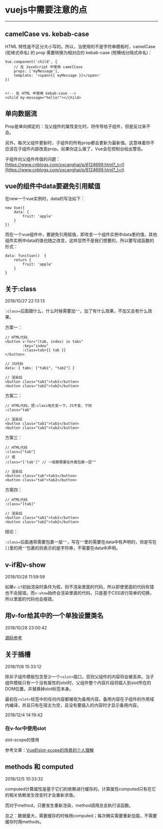 # vuejs中需要注意的点 #

----------

camelCase vs. kebab-case
-

HTML 特性是不区分大小写的。所以，当使用的不是字符串模板时，camelCase (驼峰式命名) 的 prop 需要转换为相对应的 kebab-case (短横线分隔式命名)：

	Vue.component('child', {
  		// 在 JavaScript 中使用 camelCase
  		props: ['myMessage'],
  		template: '<span>{{ myMessage }}</span>'
	})


	<!-- 在 HTML 中使用 kebab-case -->
	<child my-message="hello!"></child>

单向数据流
-
Prop是单向绑定的：当父组件的属性变化时，将传导给子组件，但是反过来不会。

另外，每次父组件更新时，子组件的所有prop都会更新为最新值。这意味着你不应该在子组件内部改变prop。如果你这么做了，Vue会在控制台给出警告。

子组件向父组件传值的问题：[https://www.cnblogs.com/xxcanghai/p/6124699.html?_t=t](https://www.cnblogs.com/xxcanghai/p/6124699.html?_t=t)

## vue的组件中data要避免引用赋值 ##
在new一个vue实例时，data的写法如下：
	
	new Vue({
		data: {
			fruit: 'apple'
		}
	})
而在一个vue组件中，要避免引用赋值，即改变一个组件实例中data里的值，其他组件实例中data的值也随之改变，这样显然不是我们想要的，所以要写成函数的形式：
	
	data: function()  {
		return {
			fruit: 'apple'
		}
	}

## 关于:class ##
2018/10/27 22:13:13 

`:class=`后面跟什么，什么时候需要加`""`，加了有什么效果，不加又会有什么效果。

方案一：
	
	// HTML代码
	<button v-for="(tab, index) in tabs"
			:key="index"
			:class=tab>{{ tab }}
	</button>

	// JS代码
	data: { tabs: ["tab1", "tab2"] }

	// 渲染后
	<button class="tab1">tab1</button>
	<button class="tab2">tab2</button>

方案二：

	// HTML代码，把:class地方变一下，JS不变，下同
	:class="tab"

	// 渲染后
	<button class="tab1">tab1</button>
	<button class="tab2">tab2</button>

方案三：

	// HTML代码
	:class=["tab"]
	// 或
	:class="['tab']" // 一般都需要在外面包裹一层""

	// 渲染后
	<button class="tab">tab1</button>
	<button class="tab">tab2</button>	

方案四：

	// HTML代码
	:class="[tab]"

	// 渲染后
	<button class="tab1">tab1</button>
	<button class="tab2">tab2</button>

结论：

`:class=`后面通常需要包裹一层`""`，写在`""`里的需要在data中有声明的，但是写在`[]`里的用`""`包裹的则表示的是字符串，不需要在data中声明。

## v-if和v-show ##
2018/10/28 11:59:59 

如果`v-if`初始渲染时条件为假，则不渲染里面的代码，所以即使里面的代码有错也不会报错。而`v-show`始终会渲染里面的代码，只是基于CSS进行简单的切换，所以里面的代码也会报错。

## 用v-for给其中的一个单独设置类名 ##
2018/10/28 23:00:42 

[源码参考](https://github.com/Hippo32/DIST/blob/master/distcode/vue/%E7%BB%99%E5%88%97%E8%A1%A8%E5%8D%95%E7%8B%AC%E6%B7%BB%E5%8A%A0%E4%B8%80%E4%B8%AA%E7%B1%BB%E5%90%8D.html)

## 关于插槽 ##
2018/11/6 15:33:12 

除非子组件模板包含至少一个`<slot>`插口，否则父组件的内容将会被丢弃。当子组件模板只有一个没有属性的slot时，父组件整个内容片段将插入到slot所在的DOM位置，并替换掉slot标签本身。

最初在`<slot>`标签中的任何内容都被视为备用内容。备用内容在子组件的作用域内编译，并且只有在宿主为空，且没有要插入的内容时才显示备用内容。

2018/12/4 14:19:42 

### 在v-for中使用slot ###
slot-scope的使用

参考文章：[Vue的slot-scope的场景的个人理解](https://segmentfault.com/a/1190000015884505)

## methods 和 computed ##
2018/12/5 10:33:32 

computed计算属性是基于它们的依赖进行缓存的。计算属性computed只有在它的相关依赖发生改变时才会重新求值。

而对于method，只要发生重新渲染，method调用总会执行该函数。

总之：数据量大，需要缓存的时候用computed；每次确实需要重新加载，不需要缓存时用methods。

